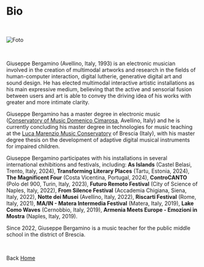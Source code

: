 # Bio

<br>

![Foto](https://giuseppebergamino.github.io/Home/Bio/Giuseppe_Bergamino_personal_photo.jpg)

<br>

Giuseppe Bergamino (Avellino, Italy, 1993) is an electronic musician involved in the creation of multimodal artworks and research in the fields of human-computer interaction, digital lutherie, generative digital art and sound design. He has elected multimodal interactive artistic installations as his main expressive medium, believing that the active and sensorial fusion between users and art is able to convey the driving idea of his works with greater and more intimate clarity.

<p></p>

Giuseppe Bergamino has a master degree in electronic music ([Conservatory of Music Domenico Cimarosa](http://www.conservatoriocimarosa.org/), Avellino, Italy) and he is currently concluding his master degree in technologies for music teaching at the [Luca Marenzio Music Conservatory](https://www.consbs.it/) of Brescia (Italy), with his master degree thesis on the development of adaptive digital musical instruments for impaired children.

<p></p>

Giuseppe Bergamino participates with his installations in several international exhibitions and festivals, including: 
**As Islands** (Castel Belasi, Trento, Italy, 2024), **Transforming Literary Places** (Tartu, Estonia, 2024), **The Magnificent Four** (Costa Vicentina, Portugal, 2024), **ControCANTO** (Polo del 900, Turin, Italy, 2023), **Futuro Remoto Festival** (City of Science of Naples, Italy, 2022), **From Silence Festival** (Accademia Chigiana, Siena, Italy, 2022), **Notte dei Musei** (Avellino, Italy, 2022), **Riscarti Festival** (Rome, Italy, 2021), **MA/IN - Matera Intermedia Festival** (Matera, Italy, 2019), **Lake Como Waves** (Cernobbio, Italy, 2019), **Armenia Meets Europe - Emozioni in Mostra** (Naples, Italy, 2019).

<p></p>

Since 2022, Giuseppe Bergamino is a music teacher for the public middle school in the district of Brescia.

<p><br></p>

Back [Home](https://giuseppebergamino.github.io/Home/)


